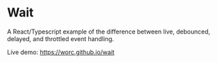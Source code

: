 # Wait

A React/Typescript example of the difference between live, debounced, delayed, and throttled event handling.

Live demo: https://worc.github.io/wait
